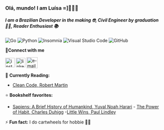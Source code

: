 ### **Olá, mundo! I am Luísa =]**:raising_hand_woman:👋

##### **I am a Brazilian Developer in the making :nerd_face:, Civil Engineer by graduation :woman_student:, Reader Enthusiast :books:**

![Go](https://img.shields.io/badge/go-%2300ADD8.svg?style=for-the-badge&logo=go&logoColor=white)    ![Python](https://img.shields.io/badge/python-3670A0?style=for-the-badge&logo=python&logoColor=ffdd54)    ![Insomnia](https://img.shields.io/badge/Insomnia-black?style=for-the-badge&logo=insomnia&logoColor=5849BE)    ![Visual Studio Code](https://img.shields.io/badge/Visual%20Studio%20Code-0078d7.svg?style=for-the-badge&logo=visual-studio-code&logoColor=white)    ![GitHub](https://img.shields.io/badge/github-%23121011.svg?style=for-the-badge&logo=github&logoColor=white)

:speech_balloon:**Connect with me**
<!--Personal Website > fazer
-->
<p align="left">
<a href="https://www.instagram.com/luisanobrevaz/" target="blank"><img align="center" src="https://cdn-icons-png.flaticon.com/512/174/174855.png" alt="instagram" height="30" width="30" /></a> <a href="https://br.linkedin.com/in/luisanobrevaz" target="blank"><img align="center" src="https://cdn-icons-png.flaticon.com/512/174/174857.png" alt="linkedin" height="30" width="30" /></a> <a href=mailto:luisanobrevaz@gmail.com target="blank"><img align="center" src="https://cdn-icons-png.flaticon.com/512/888/888853.png" alt="e-mail" height="35" width="35" /></a>


:open_book: **Currently Reading:**
- [Clean Code, Robert Martin](https://www.amazon.com.br/Clean-Code-Handbook-Software-Craftsmanship/dp/0132350882/ref=sr_1_1?crid=3POOT6RVDFLRQ&keywords=clean+code+robert+c.+martin&qid=1652594020&sprefix=clean+code+%2Caps%2C227&sr=8-1&ufe=app_do%3Aamzn1.fos.fcd6d665-32ba-4479-9f21-b774e276a678)
<!--VER SE TEM MAIS ALGUM
-->


:star:	**Bookshelf favorites:**
<!--VER SE TEM MAIS ALGUM
-->
- [Sapiens: A Brief History of Humankind, Yuval Noah Harari](https://www.amazon.com.br/Sapiens-Brief-History-Humankind-English-ebook/dp/B00ICN066A/ref=sr_1_2?__mk_pt_BR=%C3%85M%C3%85%C5%BD%C3%95%C3%91&crid=2PJNPLNVHFHNO&keywords=sapiens+yuval&qid=1652595154&sprefix=sapiens+yuva%2Caps%2C288&sr=8-2&ufe=app_do%3Aamzn1.fos.db68964d-7c0e-4bb2-a95c-e5cb9e32eb12) - [The Power of Habit, Charles Duhigg](https://www.amazon.com.br/Power-Habit-What-Business-English-ebook/dp/B0055PGUYU/ref=sr_1_1?keywords=power+of+habit&qid=1652595297&sprefix=power+of+ha%2Caps%2C221&sr=8-1&ufe=app_do%3Aamzn1.fos.db68964d-7c0e-4bb2-a95c-e5cb9e32eb12)
-[Little Wins, Paul Lindley](https://www.amazon.com.br/Little-Wins-Thinking-Toddler-English-ebook/dp/B01M339WKS/ref=sr_1_1?keywords=little+wins&qid=1652595281&sr=8-1&ufe=app_do%3Aamzn1.fos.fcd6d665-32ba-4479-9f21-b774e276a678)


⚡ **Fun fact:** I do cartwheels for hobbie :woman_cartwheeling:	